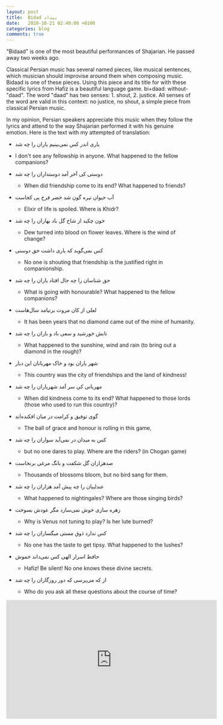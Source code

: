 ```yaml
---
layout: post
title:  Bidad بیداد
date:   2020-10-21 02:40:00 +0100
categories: blog
comments: true
---
```


"Bidaad" is one of the most beautiful performances of Shajarian.
He passed away two weeks ago.

Classical Persian music has several named pieces, like musical sentences, which musician should improvise around them when composing music.
Bidaad is one of these pieces.
Using this piece and its title for with these specific lyrics from Hafiz is a beautiful language game.
bi+daad: without-"daad". The word "daad" has two senses: 1. shout, 2. justice. All senses of the word are valid in this context: no justice, no shout, a simple piece from classical Persian music.

In my opinion, Persian speakers appreciate this music when they follow the lyrics and attend to the way Shajarian performed it with his genuine emotion. Here is the text with my attempted of translation:

*  یاری اندر کس نمی‌بینیم یاران را چه شد
  - I don't see any fellowship in anyone. What happened to the fellow companions?
* دوستی کی آخر آمد دوستداران را چه شد
  - When did friendship come to its end? What happened to friends?

* آب حیوان تیره گون شد خضر فرخ پی کجاست
  - Elixir of life is spoiled. Where is Khidr?
* خون چکید از شاخ گل باد بهاران را چه شد
  - Dew turned into blood on flower leaves. Where is the wind of change?

* کس نمی‌گوید که یاری داشت حق دوستی
  - No one is shouting that friendship is the justified right in companionship.
* حق شناسان را چه حال افتاد یاران را چه شد
  - What is going with honourable? What happened to the fellow companions?

* لعلی از کان مروت برنیامد سال‌هاست
  - It has been years that no diamond came out of the mine of humanity.
* تابش خورشید و سعی باد و باران را چه شد
  - What happened to the sunshine, wind and rain (to bring out a diamond in the rough)?

* شهر یاران بود و خاک مهربانان این دیار
  - This country was the city of friendships and the land of kindness!
* مهربانی کی سر آمد شهریاران را چه شد
  - When did kindness come to its end? What happened to those lords (those who used to run this country)?

* گوی توفیق و کرامت در میان افکنده‌اند
  - The ball of grace and honour is rolling in this game,
* کس به میدان در نمی‌آید سواران را چه شد
  - but no one dares to play. Where are the riders? (in Chogan game)

* صدهزاران گل شکفت و بانگ مرغی برنخاست
  - Thousands of blossoms bloom, but no bird sang for them.
* عندلیبان را چه پیش آمد هزاران را چه شد
  - What happened to nightingales? Where are those singing birds?

* زهره سازی خوش نمی‌سازد مگر عودش بسوخت
  - Why is Venus not tuning to play? Is her lute burned?
* کس ندارد ذوق مستی میگساران را چه شد
  - No one has the taste to get tipsy. What happened to the lushes?

* حافظ اسرار الهی کس نمی‌داند خموش
  - Hafiz! Be silent! No one knows these divine secrets.
* از که می‌پرسی که دور روزگاران را چه شد
  - Who do you ask all these questions about the course of time?

<iframe width="560" height="315" src="https://www.youtube.com/embed/4HLLWOUzVx0" frameborder="0" allow="accelerometer; autoplay; clipboard-write; encrypted-media; gyroscope; picture-in-picture" allowfullscreen></iframe>
